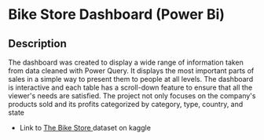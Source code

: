 # Bike Store Dashboard (Power Bi)
## Description
The dashboard was created to display a wide range of information taken from data cleaned with Power Query. It displays the most important parts of sales in a simple way to present them to people at all levels. The dashboard is interactive and each table has a scroll-down feature to ensure that all the viewer's needs are satisfied. The project not only focuses on the company's products sold and its profits categorized by category, type, country, and state
- Link to <a href="https://www.kaggle.com/datasets/aminghuf/bikestoreda"> The Bike Store <a> dataset on kaggle
